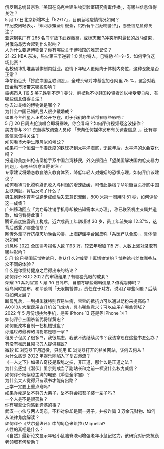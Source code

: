 俄罗斯总统普京称「美国在乌克兰建生物实验室研究病毒传播」，有哪些信息值得关注？  
5 月 17 日北京新增本土「52+17」，目前当地疫情情况如何？  
中纪委网站表示「知网涉嫌垄断被查，给所有平台敲响警钟」，哪些信息值得关注？  
亚速钢铁厂有 265 名乌军放下武器撤离，或标志俄乌冲突历时最长的战斗结束，对俄乌局势会起到什么影响？  
人为什么要逛博物馆？你有哪些关于博物馆的难忘记忆？  
21-22 NBA 东决，热火第三节逆转 1:0 凯尔特人，巴特勒 41+9+5，如何评价这场比赛？  
名校硕博扎堆县城体制内就业，疫情下年轻人更倾向于体制内岗位，这种现象是否正常？  
华尔街巨头「抄底中国互联网股」，全球头号对冲基金加仓阿里 75 %，这会对我国金融市场带来哪些影响？  
露娜币从 119.5 美元跌到不足 1 美分，韩媒称不少韩国投资者难以接受要自杀，有哪些信息值得关注？  
你去过最棒的博物馆是哪个？  
为什么中国已婚的男人很少戴婚戒？  
如果今年外星人正式公开存在，对于我们的生活将有哪些影响？  
5 月 20 日周杰伦演唱会即将重映，你会看吗？如何评价视频号这波操作？  
美方参与 3·21 东航事故调查人员称 「未向任何媒体发布有关调查信息 」，还有哪些信息值得关注？  
如何看待大学生跟风似的考公？  
如果将一个恒温一千摄氏度的铁球扔到太平洋海底，无数年后，太平洋的水会变化吗？  
报道称美加州枪击案枪手系中国台湾移民，外交部回应「望美国解决国内枪支暴力问题」，有哪些信息值得关注？  
专家建议将婚恋教育纳入教育体系，降低年轻人对婚姻的恐惧心理，如何评价该建议？  
如何看待马化腾称腾讯收入与利润的增速放缓，可借此换档？华尔街巨头抄底中国互联网股，背后反映了什么？  
男生刷新体育考试跑步成绩后失去意识晕倒，800 米第一圈用时 51 秒，如何评价这一成绩？  
广州移动回应「为亡母注销手机号却被告知需本人办理」，称已联系机主亲属并道歉，如何看待此事？  
腾讯首度披露员工构成，近六成员工年龄超过 30 岁，员工年流失率 12.37%，这背后透露了哪些信息？  
网传外滩举行抗疫庆功晚会彩排，上海辟谣平台回应称「系医疗队合影」，具体情况如何？  
消息称 2022 全国高考报名人数 1193 万，较去年增加 115 万，人数上涨对录取有哪些影响？  
5 月 18 日是国际博物馆日，你从什么时候爱上逛博物馆的？博物馆带给你哪些与众不同的体验？  
什么是你坚持健身之后得出来的结论？  
如何评价 KDD 2022 的审稿结果？有哪些亮眼的成果？  
荣耀 70 系列官宣 5 月 30 日发布，目前有哪些爆料信息？值得期待吗？  
俄乌同时宣布，和平谈判「无限期暂停」，责任在于对方，说明了哪些问题？后续将如何发展？  
断母乳后，一到换季就特别容易生病，宝宝的抵抗力可以通过奶粉来提高吗？  
AC313A 大型民用直升机首飞成功，具有哪些意义？可以应用在哪些领域？  
2022 年 5 月份想换台手机，是买 iPhone 13 还是等 iPhone 14？  
如何评价三国杀新武将谋黄忠？  
如何低成本自制一把机械键盘？  
你逛过的最棒的博物馆是哪一家？  
租房子但买了很多书，我很焦虑，我该不该继续买书？我该拿现在这些书怎么办？有没有租房且囤书的人提供建议?  
微软 IE 浏览器下月退役，只能用 IE 浏览器打开的相关网站，该何去何从？  
为什么感觉 2022 年娱乐圈陷入了复古潮流？  
《一人之下》如果八奇技是取乱之技，非正道，那什么是正道之法？  
为什么感觉《潜伏》里余则成当了副站长和之前一样没什么权力威信？  
如何评价杨紫琼主演的电影《瞬息全宇宙》？  
为什么大人觉得只有读书才能有出路？  
上学一定要上重点班吗?  
如果乔峰是岳不群的大弟子，岳不群会把君子装一辈子吗？  
一个人是不是很孤独？  
你有哪些让你感到遗憾的事？  
武汉一小伙与两人网恋，不料对象却是同一男子，并被诈骗 3 万余元财物，如何从法律角度解读？  
如何评价《艾尔登法环》中的角色米凯拉 (Miquella)?  
人性的真相是什么？  
《自然》最新论文显示年轻小鼠脑脊液可增强老年小鼠记忆力，该研究对研究抗衰老领域有何帮助？  
